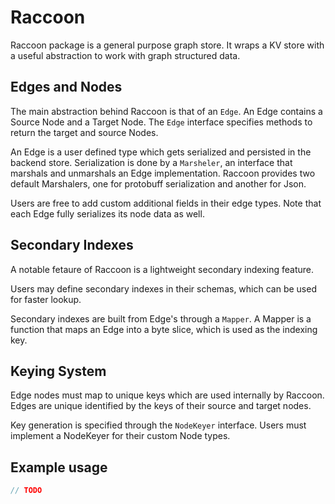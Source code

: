 # Raccoon

Raccoon package is a general purpose graph store.
It wraps a KV store with a useful abstraction to work with graph structured data.

## Edges and Nodes

The main abstraction behind Raccoon is that of an `Edge`.
An Edge contains a Source Node and a Target Node.
The `Edge` interface specifies methods to return the target and source Nodes.

An Edge is a user defined type which gets serialized and persisted in the backend store.
Serialization is done by a `Marsheler`, an interface that marshals and unmarshals an Edge implementation.
Raccoon provides two default Marshalers, one for protobuff serialization and another for Json.

Users are free to add custom additional fields in their edge types.
Note that each Edge fully serializes its node data as well.


## Secondary Indexes

A notable fetaure of Raccoon is a lightweight secondary indexing feature.

Users may define secondary indexes in their schemas, which can be used for faster lookup.

Secondary indexes are built from Edge's through a `Mapper`.
A Mapper is a function that maps an Edge into a byte slice, which is used as the indexing key.

## Keying System

Edge nodes must map to unique keys which are used internally by Raccoon.
Edges are unique identified by the keys of their source and target nodes.

Key generation is specified through the `NodeKeyer` interface.
Users must implement a NodeKeyer for their custom Node types.

## Example usage

```go
// TODO
```
